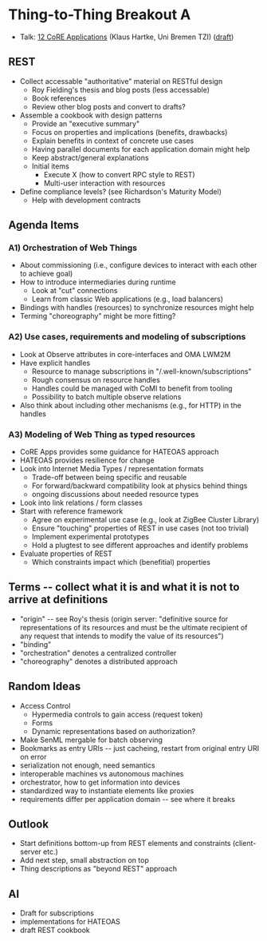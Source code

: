 # Thing-to-Thing Breakout A

- Talk: [12 CoRE Applications](https://github.com/t2trg/2015-ietf93/blob/master/slides/12-core-apps.pdf) (Klaus Hartke, Uni Bremen TZI) ([draft](http://tools.ietf.org/html/draft-hartke-core-apps))

## REST
- Collect accessable "authoritative" material on RESTful design
  - Roy Fielding's thesis and blog posts (less accessable)
  - Book references
  - Review other blog posts and convert to drafts?
- Assemble a cookbook with design patterns
  - Provide an "executive summary"
  - Focus on properties and implications (benefits, drawbacks)
  - Explain benefits in context of concrete use cases
  - Having parallel documents for each application domain might help
  - Keep abstract/general explanations
  - Initial items
    - Execute X (how to convert RPC style to REST)
    - Multi-user interaction with resources
- Define compliance levels? (see Richardson's Maturity Model)
  - Help with development contracts

## Agenda Items
### A1) Orchestration of Web Things
- About commissioning (i.e., configure devices to interact with each other to achieve goal)
- How to introduce intermediaries during runtime
  - Look at "cut" connections
  - Learn from classic Web applications (e.g., load balancers)
- Bindings with handles (resources) to synchronize resources might help
- Terming "choreography" might be more fitting?

### A2) Use cases, requirements and modeling of subscriptions
- Look at Observe attributes in core-interfaces and OMA LWM2M
- Have explicit handles
  - Resource to manage subscriptions in "/.well-known/subscriptions"
  - Rough consensus on resource handles
  - Handles could be managed with CoMI to benefit from tooling
  - Possibility to batch multiple observe relations
- Also think about including other mechanisms (e.g., for HTTP) in the handles

### A3) Modeling of Web Thing as typed resources
- CoRE Apps provides some guidance for HATEOAS approach
- HATEOAS provides resilience for change
- Look into Internet Media Types / representation formats
  - Trade-off between being specific and reusable
  - For forward/backward compatibility look at physics behind things
  - ongoing discussions about needed resource types
- Look into link relations / form classes
- Start with reference framework
  - Agree on experimental use case (e.g., look at ZigBee Cluster Library)
  - Ensure "touching" properties of REST in use cases (not too trivial)
  - Implement experimental prototypes
  - Hold a plugtest to see different approaches and identify problems
- Evaluate properties of REST
  - Which constraints impact which (benefitial) properties

## Terms -- collect what it is and what it is not to arrive at definitions
- "origin" -- see Roy's thesis (origin server: "definitive source for representations of its resources and must be the ultimate recipient of any request that intends to modify the value of its resources")
- "binding"
- "orchestration" denotes a centralized controller
- "choreography" denotes a distributed approach

## Random Ideas
- Access Control
  - Hypermedia controls to gain access (request token)
  - Forms
  - Dynamic representations based on authorization?
- Make SenML mergable for batch observing
- Bookmarks as entry URIs -- just cacheing, restart from original entry URI on error
- serialization not enough, need semantics
- interoperable machines vs autonomous machines
- orchestrator, how to get information into devices
- standardized way to instantiate elements like proxies
- requirements differ per application domain -- see where it breaks

## Outlook
- Start definitions bottom-up from REST elements and constraints (client-server etc.)
- Add next step, small abstraction on top
- Thing descriptions as "beyond REST" approach

## AI
- Draft for subscriptions
- implementations for HATEOAS
- draft REST cookbook


 
